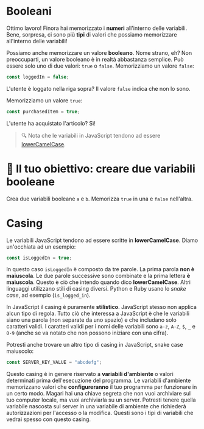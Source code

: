 # Booleani

Ottimo lavoro! Finora hai memorizzato i **numeri** all'interno delle variabili. Bene, sorpresa, ci sono più **tipi** di valori che possiamo memorizzare all'interno delle variabili!

Possiamo anche memorizzare un valore **booleano**. Nome strano, eh? Non preoccuparti, un valore booleano è in realtà abbastanza semplice. Può essere solo uno di due valori: `true` o `false`. Memorizziamo un valore `false`:

```js
const loggedIn = false;
```

L'utente è loggato nella riga sopra? Il valore `false` indica che non lo sono.

Memorizziamo un valore `true`:

```js
const purchasedItem = true;
```

L'utente ha acquistato l'articolo? Sì!

> 🔍 Nota che le variabili in JavaScript tendono ad essere [lowerCamelCase](https://university.alchemy.com/course/js/sc/5d7aa2fb09d5ed335cbf08f1/stage/5d7ab9e709d5ed335cbf090a?tab=details&scroll=Casing).

# 🏁 Il tuo obiettivo: creare due variabili booleane

Crea due variabili booleane `a` e `b`. Memorizza `true` in una e `false` nell'altra.

# Casing

Le variabili JavaScript tendono ad essere scritte in **lowerCamelCase**. Diamo un'occhiata ad un esempio:

```js
const isLoggedIn = true;
```

In questo caso `isLoggedIn` è composto da tre parole. La prima parola **non è maiuscola**. Le due parole successive sono combinate e la prima lettera **è maiuscola**. Questo è ciò che intendo quando dico **lowerCamelCase**. Altri linguaggi utilizzano stili di casing diversi. Python e Ruby usano lo _snake case_, ad esempio (`is_logged_in`).

In JavaScript il casing è puramente **stilistico**. JavaScript stesso non applica alcun tipo di regola. Tutto ciò che interessa a JavaScript è che le variabili siano una parola (non separate da uno spazio) e che includano solo caratteri validi. I caratteri validi per i nomi delle variabili sono `a-z`, `A-Z`, `$`, `_` e `0-9` (anche se va notato che non possono iniziare con una cifra).

Potresti anche trovare un altro tipo di casing in JavaScript, snake case maiuscolo:

```js
const SERVER_KEY_VALUE = "abcdefg";
```

Questo casing è in genere riservato a **variabili d'ambiente** o valori determinati prima dell'esecuzione del programma. Le variabili d'ambiente memorizzano valori che **configureranno** il tuo programma per funzionare in un certo modo. Magari hai una chiave segreta che non vuoi archiviare sul tuo computer locale, ma vuoi archiviarla su un server. Potresti tenere quella variabile nascosta sul server in una variabile di ambiente che richiederà autorizzazioni per l'accesso o la modifica. Questi sono i tipi di variabili che vedrai spesso con questo casing.